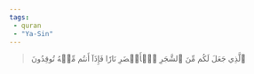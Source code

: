 ```yaml
---
tags: 
 - quran 
 - "Ya-Sin"
---
```


> ٱلَّذِي جَعَلَ لَكُم مِّنَ ٱلشَّجَرِ ٱلۡأَخۡضَرِ نَارٗا فَإِذَآ أَنتُم مِّنۡهُ تُوقِدُونَ
